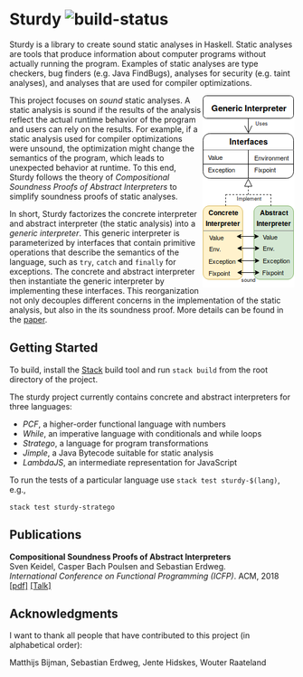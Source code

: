 # Sturdy ![build-status](https://travis-ci.org/svenkeidel/sturdy.svg?branch=master)

Sturdy is a library to create sound static analyses in Haskell.
Static analyses are tools that produce information about computer programs without actually running the program.
Examples of static analyses are type checkers, bug finders (e.g. Java FindBugs), analyses for security (e.g. taint analyses), and analyses that are used for compiler optimizations.

<img align="right" alt="Sturdy Overview" src="/sturdy-overview.png">

This project focuses on _sound_ static analyses.
A static analysis is sound if the results of the analysis reflect the actual runtime behavior of the program and users can rely on the results.
For example, if a static analysis used for compiler optimizations were unsound, the optimization might change the semantics of the program, which leads to unexpected behavior at runtime.
To this end, Sturdy follows the theory of _Compositional Soundness Proofs of Abstract Interpreters_ to simplify soundness proofs of static analyses.

In short, Sturdy factorizes the concrete interpreter and abstract interpreter (the static analysis) into a _generic interpreter_.
This generic interpreter is parameterized by interfaces that contain primitive operations that describe the semantics of the language, such as `try`, `catch` and `finally` for exceptions.
The concrete and abstract interpreter then instantiate the generic interpreter by implementing these interfaces.
This reorganization not only decouples different concerns in the implementation of the static analysis, but also in the its soundness proof.
More details can be found in the [paper](https://dl.acm.org/citation.cfm?id=3236767).

## Getting Started

To build, install the [Stack](https://www.haskellstack.org/) build tool and run `stack build` from the root directory of the project.

The sturdy project currently contains concrete and abstract interpreters for three languages:
* _PCF_, a higher-order functional language with numbers
* _While_, an imperative language with conditionals and while loops
* _Stratego_, a language for program transformations
* _Jimple_, a Java Bytecode suitable for static analysis
* _LambdaJS_, an intermediate representation for JavaScript

To run the tests of a particular language use `stack test sturdy-$(lang)`, e.g.,
```
stack test sturdy-stratego
```

## Publications

**Compositional Soundness Proofs of Abstract Interpreters**  
Sven Keidel, Casper Bach Poulsen and Sebastian Erdweg.  
_International Conference on Functional Programming (ICFP)_.
ACM, 2018
[[pdf]](https://dl.acm.org/citation.cfm?id=3236767)
[[Talk]](https://www.youtube.com/watch?v=zOqSlHAMGt4)

## Acknowledgments

I want to thank all people that have contributed to this project (in alphabetical order):

Matthijs Bijman, Sebastian Erdweg, Jente Hidskes, Wouter Raateland
